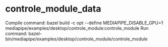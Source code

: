 # controle_module_data

Compile command: bazel build -c opt --define MEDIAPIPE_DISABLE_GPU=1 mediapipe/examples/desktop/controle_module:controle_module
Run command: bazel-bin/mediapipe/examples/desktop/controle_module/controle_module
